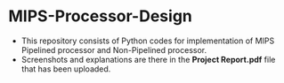 # MIPS-Processor-Design
- This repository consists of Python codes for implementation of MIPS Pipelined processor and Non-Pipelined processor. 
- Screenshots and explanations are there in the **Project Report.pdf** file that has been uploaded.

